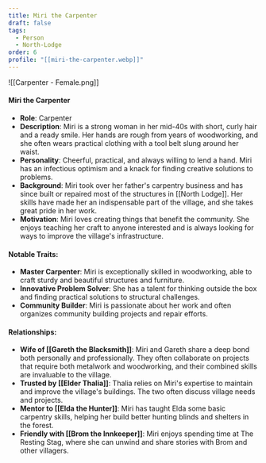 ```yaml
---
title: Miri the Carpenter
draft: false
tags:
  - Person
  - North-Lodge
order: 6
profile: "[[miri-the-carpenter.webp]]"
---
```

![[Carpenter - Female.png]]
#### Miri the Carpenter

- **Role**: Carpenter
- **Description**: Miri is a strong woman in her mid-40s with short, curly hair and a ready smile. Her hands are rough from years of woodworking, and she often wears practical clothing with a tool belt slung around her waist.
- **Personality**: Cheerful, practical, and always willing to lend a hand. Miri has an infectious optimism and a knack for finding creative solutions to problems.
- **Background**: Miri took over her father's carpentry business and has since built or repaired most of the structures in [[North Lodge]]. Her skills have made her an indispensable part of the village, and she takes great pride in her work.
- **Motivation**: Miri loves creating things that benefit the community. She enjoys teaching her craft to anyone interested and is always looking for ways to improve the village's infrastructure.

#### Notable Traits:

- **Master Carpenter**: Miri is exceptionally skilled in woodworking, able to craft sturdy and beautiful structures and furniture.
- **Innovative Problem Solver**: She has a talent for thinking outside the box and finding practical solutions to structural challenges.
- **Community Builder**: Miri is passionate about her work and often organizes community building projects and repair efforts.

#### Relationships:

- **Wife of [[Gareth the Blacksmith]]**: Miri and Gareth share a deep bond both personally and professionally. They often collaborate on projects that require both metalwork and woodworking, and their combined skills are invaluable to the village.
- **Trusted by [[Elder Thalia]]**: Thalia relies on Miri's expertise to maintain and improve the village's buildings. The two often discuss village needs and projects.
- **Mentor to [[Elda the Hunter]]**: Miri has taught Elda some basic carpentry skills, helping her build better hunting blinds and shelters in the forest.
- **Friendly with [[Brom the Innkeeper]]**: Miri enjoys spending time at The Resting Stag, where she can unwind and share stories with Brom and other villagers.